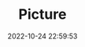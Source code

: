---
weight: 1
images:
- /images/edited/125.jpeg
title: Picture
date: 2022-10-24 22:59:53
tags: [luminar neo,work,trafficlight]
---